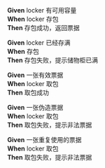 **Given** locker 有可用容量  
**When** locker 存包  
**Then** 存包成功，返回票据   
  
**Given** locker 已经存满  
**When** 存包  
**Then** 存包失败，提示储物柜已满  
 
**Given** 一张有效票据  
**When** locker 取包  
**Then** 取包成功  

**Given** 一张伪造票据  
**When** locker 取包  
**Then** 取包失败，提示非法票据
 
**Given** 一张重复使用的票据  
**When** locker 取包  
**Then** 取包失败，提示非法票据  
